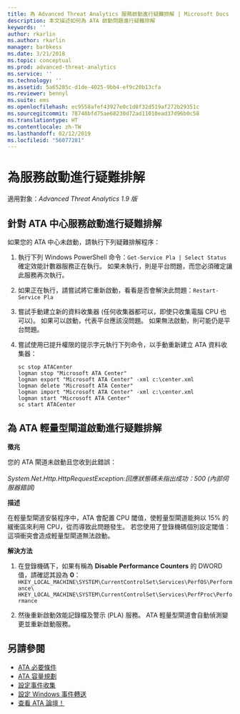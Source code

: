 ```yaml
---
title: 為 Advanced Threat Analytics 服務啟動進行疑難排解 | Microsoft Docs
description: 本文描述如何為 ATA 啟動問題進行疑難排解
keywords: ''
author: rkarlin
ms.author: rkarlin
manager: barbkess
ms.date: 3/21/2018
ms.topic: conceptual
ms.prod: advanced-threat-analytics
ms.service: ''
ms.technology: ''
ms.assetid: 5a65285c-d1de-4025-9bb4-ef9c20b13cfa
ms.reviewer: bennyl
ms.suite: ems
ms.openlocfilehash: ec9558afef43927e0c1d8f32d519af272b29351c
ms.sourcegitcommit: 78748bfd75ae68230d72ad11010ead37d96b0c58
ms.translationtype: HT
ms.contentlocale: zh-TW
ms.lasthandoff: 02/12/2019
ms.locfileid: "56077281"
---
```

# <a name="troubleshooting-service-startup"></a>為服務啟動進行疑難排解

適用對象：*Advanced Threat Analytics 1.9 版*

## <a name="troubleshooting-ata-center-service-startup"></a>針對 ATA 中心服務啟動進行疑難排解

如果您的 ATA 中心未啟動，請執行下列疑難排解程序：

1.  執行下列 Windows PowerShell 命令：`Get-Service Pla | Select Status`
    確定效能計數器服務正在執行。 如果未執行，則是平台問題，而您必須確定讓此服務再次執行。
2.  如果正在執行，請嘗試將它重新啟動，看看是否會解決此問題：`Restart-Service Pla`
3.  嘗試手動建立新的資料收集器 (任何收集器都可以，即使只收集電腦 CPU 也可以)。
如果可以啟動，代表平台應該沒問題。 如果無法啟動，則可能仍是平台問題。

4.  嘗試使用已提升權限的提示字元執行下列命令，以手動重新建立 ATA 資料收集器：

        sc stop ATACenter
        logman stop "Microsoft ATA Center"
        logman export "Microsoft ATA Center" -xml c:\center.xml
        logman delete "Microsoft ATA Center"
        logman import "Microsoft ATA Center" -xml c:\center.xml
        logman start "Microsoft ATA Center"
        sc start ATACenter

## <a name="troubleshooting-ata-lightweight-gateway-startup"></a>為 ATA 輕量型閘道啟動進行疑難排解

**徵兆**

您的 ATA 閘道未啟動且您收到此錯誤：<br></br>
*System.Net.Http.HttpRequestException:回應狀態碼未指出成功：500 (內部伺服器錯誤)*

**描述**

在輕量型閘道安裝程序中，ATA 會配置 CPU 閾值，使輕量型閘道能夠以 15% 的緩衝區來利用 CPU，從而導致此問題發生。 若您使用了登錄機碼個別設定閾值：這項衝突會造成輕量型閘道無法啟動。 

**解決方法**

1. 在登錄機碼下，如果有稱為 **Disable Performance Counters** 的 DWORD 值，請確認其設為 **0**：`HKEY_LOCAL_MACHINE\SYSTEM\CurrentControlSet\Services\PerfOS\Performance\`
    `HKEY_LOCAL_MACHINE\SYSTEM\CurrentControlSet\Services\PerfProc\Performance`
 
2. 然後重新啟動效能記錄檔及警示 (PLA) 服務。 ATA 輕量型閘道會自動偵測變更並重新啟動服務。


## <a name="see-also"></a>另請參閱
- [ATA 必要條件](ata-prerequisites.md)
- [ATA 容量規劃](ata-capacity-planning.md)
- [設定事件收集](configure-event-collection.md)
- [設定 Windows 事件轉送](configure-event-collection.md)
- [查看 ATA 論壇！](https://social.technet.microsoft.com/Forums/security/home?forum=mata)
